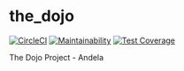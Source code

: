 # the_dojo

[![CircleCI](https://circleci.com/gh/daktari01/the_dojo.svg?style=svg)](https://circleci.com/gh/daktari01/the_dojo)
[![Maintainability](https://api.codeclimate.com/v1/badges/f7da29e64a716b46a869/maintainability)](https://codeclimate.com/github/daktari01/the_dojo/maintainability)
[![Test Coverage](https://api.codeclimate.com/v1/badges/f7da29e64a716b46a869/test_coverage)](https://codeclimate.com/github/daktari01/the_dojo/test_coverage)


The Dojo Project - Andela



